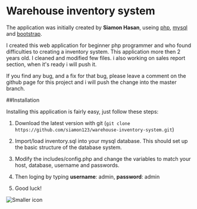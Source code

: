 #  Warehouse inventory system
The application was initially created by **Siamon Hasan**, useing [php](http:php.net), [mysql](https://www.mysql.com) and [bootstrap](http://getbootstrap.com).


I created this web application for beginner php programmer and who found difficulties to creating a inventory system.
This application more then 2 years old. I cleaned and modified few files. i also working on sales report section, when it's ready i will push it.

If you find any bug, and a fix for that bug, please leave a comment on the github page for this project and i will push the change into the master branch.
 

##Installation

Installing this application is fairly easy, just follow these steps:

1. Download the latest version with git (`git clone https://github.com/siamon123/warehouse-inventory-system.git`) 

2. Import/load inventory.sql into your mysql database.  This should set up the basic structure of the database system.

3. Modify the includes/config.php and change the variables to match your host, database, username and passwords.

4. Then loging by typing **username**: admin, **password**: admin 

5. Good luck!  

![Smaller icon](https://c1.staticflickr.com/1/359/18955747829_1d03925c20_h.jpg " Warehouse inventory system ")
